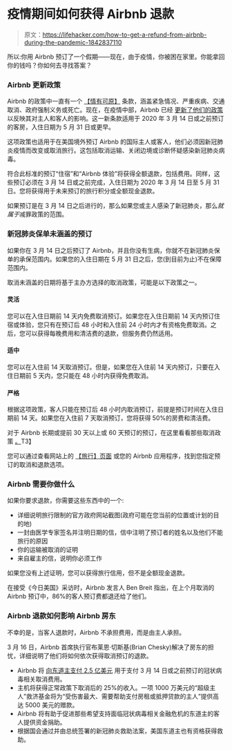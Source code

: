 # 疫情期间如何获得 Airbnb 退款

> 原文：<https://lifehacker.com/how-to-get-a-refund-from-airbnb-during-the-pandemic-1842837110>

所以:你用 Airbnb 预订了一个假期——现在，由于疫情，你被困在家里。你能拿回你的钱吗？你如何去寻找答案？



### **Airbnb 更新政策**

Airbnb 的政策中一直有一个 [【情有可原】](https://www.airbnb.com/help/article/1320/what-if-i-need-to-cancel-because-of-an-emergency-or-unavoidable-circumstance) 条款，涵盖紧急情况、严重疾病、交通取消、政府强制义务或死亡。现在，在疫情中部，Airbnb 已经 [更新了他们的政策](https://www.airbnb.com/help/article/2701/extenuating-circumstances-policy-and-the-coronavirus-covid19) 以反映其对主人和客人的影响。这一新条款适用于 2020 年 3 月 14 日或之前预订的客房，入住日期为 5 月 31 日或更早。

这项政策也适用于在美国境外预订 Airbnb 的国际主人或客人，他们必须因新冠肺炎疫情而改变或取消旅行。这包括取消运输、关闭边境或诊断怀疑感染新冠肺炎病毒。

符合此标准的预订“住宿”和“Airbnb 体验”将获得全额退款，包括费用。同样，这些预订必须在 3 月 14 日或之前完成，入住日期为 2020 年 3 月 14 日至 5 月 31 日。您将获得用于未来预订的旅行积分或全额现金退款。

如果预订是在 3 月 14 日之后进行的，那么如果您或主人感染了新冠肺炎，那么*就属于*减罪政策的范围。

### **新冠肺炎保单未涵盖的预订**

如果你在 3 月 14 日之后预订了 Airbnb，并且你没有生病，你就不在新冠肺炎保单的承保范围内。如果您的入住日期在 5 月 31 日之后，您(到目前为止)不在保障范围内。

取消未涵盖的日期将基于主办方选择的取消政策，可能是以下政策之一。

#### **灵活**

您可以在入住日期前 14 天内免费取消预订。如果您在入住日期前 14 天内预订住宿或体验，您只有在预订后 48 小时和入住前 24 小时内才有资格免费取消。之后，您可以获得每晚费用和清洁费的退款，但服务费仍然适用。

#### **适中**

您可以在入住前 14 天取消预订。但是，如果您在入住前 14 天内预订，只要在入住日期前 5 天内，您只能在 48 小时内获得免费取消。

#### **严格**

根据这项政策，客人只能在预订后 48 小时内取消预订，前提是预订时间在入住日期前 14 天。如果您在入住前 7 天取消预订，您将获得 50%的房费和清洁费。

对于 Airbnb 长期或提前 30 天以上或 60 天预订的预订，在这里看看那些取消政策 [。](https://www.airbnb.com/home/cancellation_policies#long-term)T3】

您可以通过查看网站上的 [【旅行】页面](https://www.airbnb.com/login?redirect_url=%2Ftrips%2Fv1) 或您的 Airbnb 应用程序，找到您指定预订的取消和退款选项。

### **Airbnb 需要你做什么**

如果你要求退款，你需要这些东西中的一个:

*   详细说明旅行限制的官方政府网站截图(政府可能在您当前的位置或计划的目的地)
*   一封由医学专家签名并注明日期的信，信中注明了预订者的姓名以及他们不能旅行的原因
*   你的运输被取消的证明
*   来自雇主的信，说明你必须工作

如果您没有上述证明，您可以获得旅行信用，但不是全额现金退款。

在接受《今日美国》采访时，Airbnb 发言人 Ben Breit 指出，在上个月取消的 Airbnb 预订中，86%的客人预订费都退还给了他们。

### **Airbnb 退款如何影响 Airbnb 房东**

不幸的是，当客人退款时，Airbnb 不承担费用，而是由主人承担。

3 月 16 日，Airbnb 首席执行官布莱恩·切斯基(Brian Chesky)解决了房东的担忧，详细说明了他们将如何依次获得取消预订的退款。

*   Airbnb 将 [向东道主支付 2.5 亿美元](https://www.airbnb.com/resources/hosting-homes/a/250m-to-support-hosts-impacted-by-cancellations-165) 用于支付 3 月 14 日或之前预订的冠状病毒相关取消费用。
*   主机将获得正常政策下取消后的 25%的收入。一项 1000 万美元的“超级主人”救济基金将为“受伤害最大、需要帮助支付房租或抵押贷款的主人”提供高达 5000 美元的赠款。
*   Airbnb 将有助于促进那些希望支持面临冠状病毒相关金融危机的东道主的客人提供资金捐助。
*   根据国会通过并由总统签署的新冠肺炎救助法案，美国东道主也有资格获得救助。